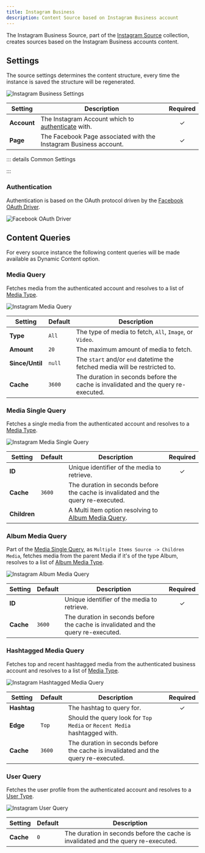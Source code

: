 ```yaml
---
title: Instagram Business
description: Content Source based on Instagram Business account
---
```


<!--@include: ../../parts/provider-intro-->

The Instagram Business Source, part of the [Instagram Source](../instagram) collection, creates sources based on the Instagram Business accounts content.

## Settings

The source settings determines the content structure, every time the instance is saved the structure will be regenerated.

![Instagram Business Settings](../../assets/providers/ig-business-config.webp)

| Setting | Description | Required |
| ------- | ----------- | :------: |
| **Account** | The Instagram Account which to [authenticate](#authentication) with. | &#x2713; |
| **Page** | The Facebook Page associated with the Instagram Business account. | &#x2713; |

::: details Common Settings
<!--@include: ../_partials/provider-common-settings-->
:::

### Authentication

Authentication is based on the OAuth protocol driven by the [Facebook OAuth Driver](/essentials-for-yootheme-pro/auth/facebook).

![Facebook OAuth Driver](/essentials-for-yootheme-pro/auth/assets/driver/facebook-oauth.webp)

## Content Queries

For every source instance the following content queries will be made available as Dynamic Content option.

### Media Query

Fetches media from the authenticated account and resolves to a list of [Media Type](../instagram#media-type).

![Instagram Media Query](../../assets/providers/ig-query-media.webp)

| Setting | Default | Description |
| ------- | ------- | ----------- |
| **Type** | `All` | The type of media to fetch, `All`, `Image`, or `Video`. |
| **Amount** | `20` | The maximum amount of media to fetch. |
| **Since/Until** | `null` | The `start` and/or `end` datetime the fetched media will be restricted to. |
| **Cache** | `3600` | The duration in seconds before the cache is invalidated and the query re-executed. |

### Media Single Query

Fetches a single media from the authenticated account and resolves to a [Media Type](../instagram#media-type).

![Instagram Media Single Query](../../assets/providers/ig-query-media-single.webp)

| Setting | Default | Description | Required |
| ------- | ------- | ----------- | :------: |
| **ID** | | Unique identifier of the media to retrieve. | &#x2713; |
| **Cache** | `3600` | The duration in seconds before the cache is invalidated and the query re-executed. |
| **Children** | | A Multi Item option resolving to [Album Media Query](#album-media-query). |

### Album Media Query

Part of the [Media Single Query](#media-single-query), as `Multiple Items Source -> Children Media`, fetches media from the parent Media if it's of the type Album, resolves to a list of [Album Media Type](../instagram#album-media-type).

![Instagram Album Media Query](../../assets/providers/ig-query-media-single.webp)

| Setting | Default | Description | Required |
| ------- | ------- | ----------- | :------: |
| **ID** | | Unique identifier of the media to retrieve. | &#x2713; |
| **Cache** | `3600` | The duration in seconds before the cache is invalidated and the query re-executed. |

### Hashtagged Media Query

Fetches top and recent hashtagged media from the authenticated business account and resolves to a list of [Media Type](../instagram#media-type).

![Instagram Hashtagged Media Query](../../assets/providers/ig-query-hashtagged-media.webp)

| Setting | Default | Description | Required |
| ------- | ------- | ----------- | :------: |
| **Hashtag** | | The hashtag to query for. | &#x2713; |
| **Edge** |`Top` | Should the query look for `Top Media` or `Recent Media` hashtagged with. |
| **Cache** | `3600` | The duration in seconds before the cache is invalidated and the query re-executed. |

### User Query

Fetches the user profile from the authenticated account and resolves to a [User Type](../instagram#user-type).

![Instagram User Query](../../assets/providers/ig-query-user.webp)

| Setting | Default | Description |
| ------- | ------- | ----------- |
| **Cache** | `0` | The duration in seconds before the cache is invalidated and the query re-executed. |
